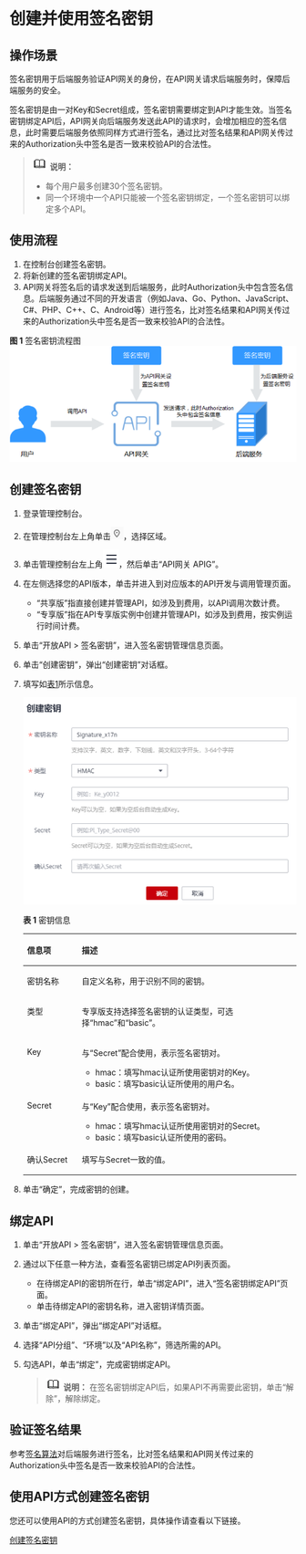 # 创建并使用签名密钥<a name="ZH-CN_TOPIC_0000001188877337"></a>

## 操作场景<a name="zh-cn_topic_0000001174416911_zh-cn_topic_0093151467_section713911168416"></a>

签名密钥用于后端服务验证API网关的身份，在API网关请求后端服务时，保障后端服务的安全。

签名密钥是由一对Key和Secret组成，签名密钥需要绑定到API才能生效。当签名密钥绑定API后，API网关向后端服务发送此API的请求时，会增加相应的签名信息，此时需要后端服务依照同样方式进行签名，通过比对签名结果和API网关传过来的Authorization头中签名是否一致来校验API的合法性。

>![](public_sys-resources/icon-note.gif) **说明：** 
>-   每个用户最多创建30个签名密钥。
>-   同一个环境中一个API只能被一个签名密钥绑定，一个签名密钥可以绑定多个API。

## 使用流程<a name="zh-cn_topic_0000001174416911_zh-cn_topic_0093151467_section1489918111105"></a>

1.  在控制台创建签名密钥。
2.  将新创建的签名密钥绑定API。
3.  API网关将签名后的请求发送到后端服务，此时Authorization头中包含签名信息。后端服务通过不同的开发语言（例如Java、Go、Python、JavaScript、C\#、PHP、C++、C、Android等）进行签名，比对签名结果和API网关传过来的Authorization头中签名是否一致来校验API的合法性。

**图 1**  签名密钥流程图<a name="zh-cn_topic_0000001174416911_zh-cn_topic_0093151467_fig4337101111273"></a>  
![](figures/签名密钥流程图.png "签名密钥流程图")

## 创建签名密钥<a name="zh-cn_topic_0000001174416911_zh-cn_topic_0093151467_section11685173710412"></a>

1.  登录管理控制台。
2.  在管理控制台左上角单击![](figures/icon-region.png)，选择区域。
3.  单击管理控制台左上角![](figures/zh-cn_image_0000001191792703.png)，然后单击“API网关 APIG”。
4.  在左侧选择您的API版本，单击并进入到对应版本的API开发与调用管理页面。
    -   “共享版”指直接创建并管理API，如涉及到费用，以API调用次数计费。
    -   “专享版”指在API专享版实例中创建并管理API，如涉及到费用，按实例运行时间计费。

5.  单击“开放API \> 签名密钥”，进入签名密钥管理信息页面。
6.  单击“创建密钥”，弹出“创建密钥”对话框。
7.  填写如[表1](#zh-cn_topic_0000001174416911_table1983417509557)所示信息。

    ![](figures/zh-cn_image_0000001199337391.png)

    **表 1**  密钥信息

    <a name="zh-cn_topic_0000001174416911_table1983417509557"></a>
    <table><thead align="left"><tr id="zh-cn_topic_0000001174416911_row9833350145510"><th class="cellrowborder" valign="top" width="20%" id="mcps1.2.3.1.1"><p id="zh-cn_topic_0000001174416911_p1783375075517"><a name="zh-cn_topic_0000001174416911_p1783375075517"></a><a name="zh-cn_topic_0000001174416911_p1783375075517"></a>信息项</p>
    </th>
    <th class="cellrowborder" valign="top" width="80%" id="mcps1.2.3.1.2"><p id="zh-cn_topic_0000001174416911_p2083345016559"><a name="zh-cn_topic_0000001174416911_p2083345016559"></a><a name="zh-cn_topic_0000001174416911_p2083345016559"></a>描述</p>
    </th>
    </tr>
    </thead>
    <tbody><tr id="zh-cn_topic_0000001174416911_row1833115015554"><td class="cellrowborder" valign="top" width="20%" headers="mcps1.2.3.1.1 "><p id="zh-cn_topic_0000001174416911_p1583325005513"><a name="zh-cn_topic_0000001174416911_p1583325005513"></a><a name="zh-cn_topic_0000001174416911_p1583325005513"></a>密钥名称</p>
    </td>
    <td class="cellrowborder" valign="top" width="80%" headers="mcps1.2.3.1.2 "><p id="zh-cn_topic_0000001174416911_p11833105015512"><a name="zh-cn_topic_0000001174416911_p11833105015512"></a><a name="zh-cn_topic_0000001174416911_p11833105015512"></a>自定义名称，用于识别不同的密钥。</p>
    </td>
    </tr>
    <tr id="zh-cn_topic_0000001174416911_row18331250195519"><td class="cellrowborder" valign="top" width="20%" headers="mcps1.2.3.1.1 "><p id="zh-cn_topic_0000001174416911_p158331750165514"><a name="zh-cn_topic_0000001174416911_p158331750165514"></a><a name="zh-cn_topic_0000001174416911_p158331750165514"></a>类型</p>
    </td>
    <td class="cellrowborder" valign="top" width="80%" headers="mcps1.2.3.1.2 "><p id="zh-cn_topic_0000001174416911_p48330503553"><a name="zh-cn_topic_0000001174416911_p48330503553"></a><a name="zh-cn_topic_0000001174416911_p48330503553"></a>专享版支持选择签名密钥的认证类型，可选择“hmac”和“basic”。</p>
    </td>
    </tr>
    <tr id="zh-cn_topic_0000001174416911_row6833145025518"><td class="cellrowborder" valign="top" width="20%" headers="mcps1.2.3.1.1 "><p id="zh-cn_topic_0000001174416911_p17833175095510"><a name="zh-cn_topic_0000001174416911_p17833175095510"></a><a name="zh-cn_topic_0000001174416911_p17833175095510"></a>Key</p>
    </td>
    <td class="cellrowborder" valign="top" width="80%" headers="mcps1.2.3.1.2 "><p id="zh-cn_topic_0000001174416911_p483385018554"><a name="zh-cn_topic_0000001174416911_p483385018554"></a><a name="zh-cn_topic_0000001174416911_p483385018554"></a>与“Secret”配合使用，表示签名密钥对。</p>
    <a name="zh-cn_topic_0000001174416911_ul15833135020557"></a><a name="zh-cn_topic_0000001174416911_ul15833135020557"></a><ul id="zh-cn_topic_0000001174416911_ul15833135020557"><li>hmac：填写hmac认证所使用密钥对的Key。</li><li>basic：填写basic认证所使用的用户名。</li></ul>
    </td>
    </tr>
    <tr id="zh-cn_topic_0000001174416911_row2833205065519"><td class="cellrowborder" valign="top" width="20%" headers="mcps1.2.3.1.1 "><p id="zh-cn_topic_0000001174416911_p1833195035517"><a name="zh-cn_topic_0000001174416911_p1833195035517"></a><a name="zh-cn_topic_0000001174416911_p1833195035517"></a>Secret</p>
    </td>
    <td class="cellrowborder" valign="top" width="80%" headers="mcps1.2.3.1.2 "><p id="zh-cn_topic_0000001174416911_p10833165019557"><a name="zh-cn_topic_0000001174416911_p10833165019557"></a><a name="zh-cn_topic_0000001174416911_p10833165019557"></a>与“Key”配合使用，表示签名密钥对。</p>
    <a name="zh-cn_topic_0000001174416911_ul6833105035520"></a><a name="zh-cn_topic_0000001174416911_ul6833105035520"></a><ul id="zh-cn_topic_0000001174416911_ul6833105035520"><li>hmac：填写hmac认证所使用密钥对的Secret。</li><li>basic：填写basic认证所使用的密码。</li></ul>
    </td>
    </tr>
    <tr id="zh-cn_topic_0000001174416911_row1383413506551"><td class="cellrowborder" valign="top" width="20%" headers="mcps1.2.3.1.1 "><p id="zh-cn_topic_0000001174416911_p583319507555"><a name="zh-cn_topic_0000001174416911_p583319507555"></a><a name="zh-cn_topic_0000001174416911_p583319507555"></a>确认Secret</p>
    </td>
    <td class="cellrowborder" valign="top" width="80%" headers="mcps1.2.3.1.2 "><p id="zh-cn_topic_0000001174416911_p58343504553"><a name="zh-cn_topic_0000001174416911_p58343504553"></a><a name="zh-cn_topic_0000001174416911_p58343504553"></a>填写与Secret一致的值。</p>
    </td>
    </tr>
    </tbody>
    </table>

8.  单击“确定”，完成密钥的创建。

## 绑定API<a name="zh-cn_topic_0000001174416911_zh-cn_topic_0093151467_section1152454614116"></a>

1.  单击“开放API \> 签名密钥”，进入签名密钥管理信息页面。
2.  通过以下任意一种方法，查看签名密钥已绑定API列表页面。
    -   在待绑定API的密钥所在行，单击“绑定API”，进入“签名密钥绑定API”页面。
    -   单击待绑定API的密钥名称，进入密钥详情页面。

3.  单击“绑定API”，弹出“绑定API”对话框。
4.  选择“API分组”、“环境”以及“API名称”，筛选所需的API。
5.  勾选API，单击“绑定”，完成密钥绑定API。

    >![](public_sys-resources/icon-note.gif) **说明：** 
    >在签名密钥绑定API后，如果API不再需要此密钥，单击“解除”，解除绑定。


## 验证签名结果<a name="zh-cn_topic_0000001174416911_zh-cn_topic_0093151467_section113777252037"></a>

参考[签名算法](https://support.huaweicloud.com/devg-apig/apig-dev-180307037.html#)对后端服务进行签名，比对签名结果和API网关传过来的Authorization头中签名是否一致来校验API的合法性。

## 使用API方式创建签名密钥<a name="zh-cn_topic_0000001174416911_zh-cn_topic_0093151467_zh-cn_topic_0080101678_section7546754133419"></a>

您还可以使用API的方式创建签名密钥，具体操作请查看以下链接。

[创建签名密钥](https://support.huaweicloud.com/api-apig/CreateSignatureKeyV2.html)

